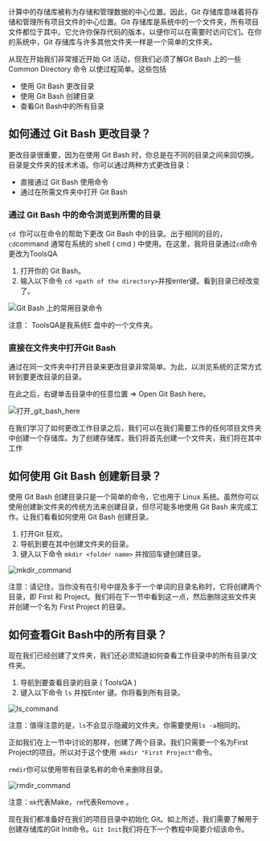 计算中的存储库被称为存储和管理数据的中心位置。因此，Git 存储库意味着将存储和管理所有项目文件的中心位置。Git 存储库是系统中的一个文件夹，所有项目文件都位于其中。它允许你保存代码的版本，以便你可以在需要时访问它们。在你的系统中，Git 存储库与许多其他文件夹一样是一个简单的文件夹。

从现在开始我们非常接近开始 Git 活动，但我们必须了解Git Bash 上的一些 Common Directory 命令 以使过程简单。这些包括

-   使用 Git Bash 更改目录
-   使用 Git Bash 创建目录
-   查看Git Bash中的所有目录

## 如何通过 Git Bash 更改目录？

更改目录很重要，因为在使用 Git Bash 时，你总是在不同的目录之间来回切换。目录是文件夹的技术术语。你可以通过两种方式更改目录：

-   直接通过 Git Bash 使用命令
-   通过在所需文件夹中打开 Git Bash

### 通过 Git Bash 中的命令浏览到所需的目录

`cd `你可以在命令的帮助下更改 Git Bash 中的目录。出于相同的目的，`cd`command 通常在系统的 shell ( cmd ) 中使用。在这里，我将目录通过`cd`命令更改为ToolsQA

1.  打开你的 Git Bash。
2.  输入以下命令 `cd <path of the directory>`并按enter键。看到目录已经改变了。

![Git Bash 上的常用目录命令](https://www.toolsqa.com/gallery/Git/1%20Common%20Directory%20commands%20on%20Git%20Bash.png)

注意： ToolsQA是我系统E 盘中的一个文件夹。

### 直接在文件夹中打开Git Bash

通过在同一文件夹中打开目录来更改目录非常简单。为此，以浏览系统的正常方式转到要更改目录的目录。

在此之后，右键单击目录中的任意位置 => Open Git Bash here。

![打开_git_bash_here](https://www.toolsqa.com/gallery/Git/2%20open_git_bash_here.png)

在我们学习了如何更改工作目录之后，我们可以在我们需要工作的任何项目文件夹中创建一个存储库。为了创建存储库，我们将首先创建一个文件夹，我们将在其中工作

## 如何使用 Git Bash 创建新目录？

使用 Git Bash 创建目录只是一个简单的命令，它也用于 Linux 系统。虽然你可以使用创建新文件夹的传统方法来创建目录，但尽可能多地使用 Git Bash 来完成工作。让我们看看如何使用 Git Bash 创建目录。

1.  打开Git 狂欢。
2.  导航到要在其中创建文件夹的目录。
3.  键入以下命令 `mkdir <folder name>` 并按回车键创建目录。

![mkdir_command](https://www.toolsqa.com/gallery/Git/3%20mkdir_command.png)

注意：请记住，当你没有在引号中提及多于一个单词的目录名称时，它将创建两个目录，即 First 和 Project。我们将在下一节中看到这一点，然后删除这些文件夹并创建一个名为 First Project 的目录。

## 如何查看Git Bash中的所有目录？

现在我们已经创建了文件夹，我们还必须知道如何查看工作目录中的所有目录/文件夹。

1.  导航到要查看目录的目录 ( ToolsQA )
2.  键入以下命令 `ls` 并按Enter 键。你将看到所有目录。

![ls_command](https://www.toolsqa.com/gallery/Git/4%20ls_command.png)

注意：值得注意的是，`ls`不会显示隐藏的文件夹。你需要使用`ls -a`相同的。

正如我们在上一节中讨论的那样，创建了两个目录。我们只需要一个名为First Project的项目。所以对于这个使用` mkdir "First Project"`命令。

`rmdir`你可以使用带有目录名称的命令来删除目录。

![rmdir_command](https://www.toolsqa.com/gallery/Git/5%20rmdir_command.jpg)

注意：`mk`代表Make，`rm`代表Remove 。

现在我们都准备好在我们的项目目录中初始化 Git。如上所述，我们需要了解用于创建存储库的Git Init命令。`Git Init`我们将在下一个教程中简要介绍该命令。